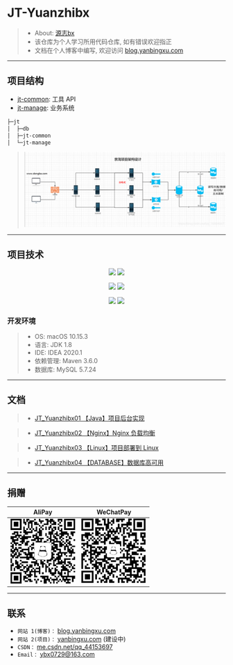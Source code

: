 # JT-Yuanzhibx
> - About: [源志bx](http://blog.yanbingxu.com/)
> - 该仓库为个人学习所用代码仓库, 如有错误欢迎指正
> - 文档在个人博客中编写, 欢迎访问 [blog.yanbingxu.com](http://blog.yanbingxu.com/)

---
## 项目结构
- [jt-common](./jt-common): 工具 API
- [jt-manage](./jt-manage): 业务系统

```
├─jt
│  ├─db
│  ├─jt-common
│  └─jt-manage
```
> ![ProjectStructure](./img/ProjectStructure.png)
---
## 项目技术
<div style="text-align: center">

![](https://img.shields.io/badge/SpringBoot-2.3.1.RELEASE-green)
![](https://img.shields.io/badge/MyBatis-3.5.4-red)

![](https://img.shields.io/badge/MyBatisPlus-3.3.2-blue)
![](https://img.shields.io/badge/Lombok-1.18.12-brightgreen)

![](https://img.shields.io/badge/Redis-3.3.2-orange)
![](https://img.shields.io/badge/Nginx-1.17.3-inactive)

</div>

### 开发环境
> - OS: macOS 10.15.3
> - 语言: JDK 1.8
> - IDE: IDEA 2020.1
> - 依赖管理: Maven 3.6.0
> - 数据库: MySQL 5.7.24

---
## 文档
> - [JT_Yuanzhibx01 【Java】项目后台实现](http://blog.yanbingxu.com/2020/07/08/JT-Yuanzhibx01/)

> - [JT_Yuanzhibx02 【Nginx】Nginx 负载均衡](http://blog.yanbingxu.com/2020/07/15/JT-Yuanzhibx02/)

> - [JT_Yuanzhibx03 【Linux】项目部署到 Linux](http://blog.yanbingxu.com/2020/07/17/JT-Yuanzhibx03/)

> - [JT_Yuanzhibx04 【DATABASE】数据库高可用](http://blog.yanbingxu.com/2020/07/18/JT-Yuanzhibx04/)

---
## 捐赠
| AliPay | WeChatPay |
| :----: | :----: |
| <img width="150" height="150" src="./img/alipay.png"/> | <img width="150" height="150" src="./img/wechat.png"/> |

---
## 联系
- `网站 1(博客)：` [blog.yanbingxu.com](https://blog.yanbingxu.com/)
- `网站 2(项目)：` [yanbingxu.com](http://yanbingxu.com:8080/) (建设中)
- `CSDN：` [me.csdn.net/qq_44153697](https://me.csdn.net/qq_44153697)
- `Email：` <ybx0729@163.com>
